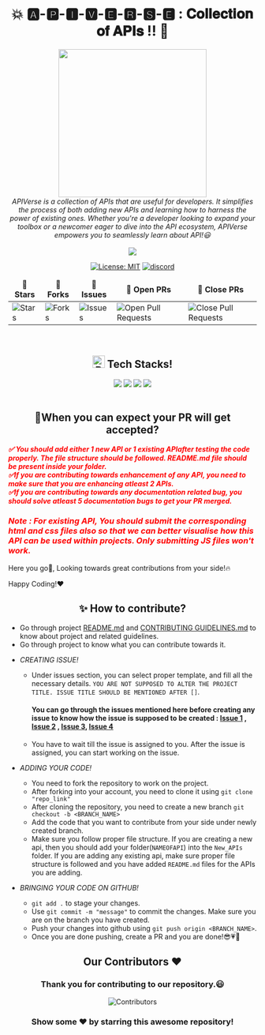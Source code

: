 <div align = "center">

# 💥  🅰️-🅿️-🅸-🆅-🅴-🆁-🆂-🅴 : 𝐂𝐨𝐥𝐥𝐞𝐜𝐭𝐢𝐨𝐧 𝐨𝐟 𝐀𝐏𝐈𝐬 !! 🤝

</div>

<div align = "center">
<img src="https://github.com/dishamodi0910/APIBoxTesting/assets/106090499/6972a91e-4dc5-40c9-b5bd-b0f82a6441ae" width="300" height="300">
</div>
<div align = "center">
<i>APIVerse is a collection of APIs that are useful for developers. It simplifies the process of both adding new APIs and learning how to harness the power of existing ones.  Whether you're a developer looking to expand your toolbox or a newcomer eager to dive into the API ecosystem, APIVerse empowers you to seamlessly learn about API!😃
</i>

</div>
<div align = "center">

<br>
<img src="https://img.shields.io/badge/Maintained%3F-yes-green.svg">

[![License: MIT](https://img.shields.io/badge/License-MIT-yellow.svg)](https://opensource.org/licenses/MIT)
[![discord](https://img.shields.io/badge/Discord-blue?logo=discord&logoColor=white)](https://discord.gg/mv4NTzN)
<br>
<table align="center">
    <thead align="center">
        <tr border: 1px;>
            <td><b>🌟 Stars</b></td>
            <td><b>🍴 Forks</b></td>
            <td><b>🐛 Issues</b></td>
            <td><b>🔔 Open PRs</b></td>
            <td><b>🔕 Close PRs</b></td>
        </tr>
     </thead>
    <tbody>
         <tr>
            <td><img alt="Stars" src="https://img.shields.io/github/stars/dishamodi0910/APIVerse?style=flat&logo=github"/></td>
             <td><img alt="Forks" src="https://img.shields.io/github/forks/dishamodi0910/APIVerse?style=flat&logo=github"/></td>
            <td><img alt="Issues" src="https://img.shields.io/github/issues/dishamodi0910/APIVerse?style=flat&logo=github"/></td>
            <td><img alt="Open Pull Requests" src="https://img.shields.io/github/issues-pr/dishamodi0910/APIVerse?style=flat&logo=github"/></td>
           <td><img alt="Close Pull Requests" src="https://img.shields.io/github/issues-pr-closed/dishamodi0910/APIVerse?style=flat&color=critical&logo=github"/></td>
        </tr>
    </tbody>
</table>
</div>
<br>
<div align = "center"> 
 <h2><img src="https://raw.githubusercontent.com/Tarikul-Islam-Anik/Animated-Fluent-Emojis/master/Emojis/Objects/Pushpin.png" alt="Pushpin" width="25" height="25" />&nbsp;Tech Stacks!</h2>

<img src= "https://img.shields.io/badge/Express.js-404D59?style=for-the-badge">
<img src="https://img.shields.io/badge/TypeScript-007ACC?style=for-the-badge&logo=typescript&logoColor=white">
<img src="https://img.shields.io/badge/Node.js-43853D?style=for-the-badge&logo=node.js&logoColor=white">
<img src="https://img.shields.io/badge/JavaScript-F7DF1E?style=for-the-badge&logo=JavaScript&logoColor=black">

</div>
<br>
<div align="left">
<h2 align="center">🚀When you can expect your PR will get accepted?</h2>

<div style="color : red">
<i><b>
 ✅ You should add either 1 new API or 1 existing APIafter testing the code properly. The file structure should be followed. README.md file should be present inside your folder. <br>
 ✅If you are contributing towards enhancement of any API, you need to make sure that you are enhancing atleast 2 APIs. <br>
 ✅If you are contributing towards any documentation related bug, you should solve atleast 5 documentation bugs to get your PR merged. <br>

### Note : For existing API, You should submit the corresponding html and css files also so that we can better visualise how this API can be used within projects. Only submitting JS files won't work.
</b>
</i>
</div>

 Here you go🚀, Looking towards great contributions from your side!🔥 <br>

Happy Coding!❤️
<div>

 </div>
 <h2 align = "center">✨ How to contribute?</h2>
 <div align = "left">

- Go through project [README.md](https://github.com/dishamodi0910/APIVerse/blob/master/README.md) and [CONTRIBUTING GUIDELINES.md](https://github.com/dishamodi0910/APIVerse/blob/master/CONTRIBUTING%20GUIDELINES.md) to know about project and related guidelines.
- Go through project to know what you can contribute towards it.

* *CREATING ISSUE!*
   - Under issues section, you can select proper template, and fill all the necessary details. 
      `YOU ARE NOT SUPPOSED TO ALTER THE PROJECT TITLE. ISSUE TITLE SHOULD BE MENTIONED AFTER []`.
      #### You can go through the issues mentioned here before creating any issue to know how the issue is supposed to be created : [Issue 1](https://github.com/dishamodi0910/APIVerse/issues/1) , [Issue 2](https://github.com/dishamodi0910/APIVerse/issues/2) , [Issue 3](https://github.com/dishamodi0910/APIVerse/issues/3), [Issue 4](https://github.com/dishamodi0910/APIVerse/issues/4)

   - You have to wait till the issue is assigned to you. After the issue is assigned, you can start working on the issue.

* *ADDING YOUR CODE!*
   - You need to fork the repository to work on the project.
   - After forking into your account, you need to clone it using `git clone "repo_link"`
   - After cloning the repository, you need to create a new branch `git checkout -b <BRANCH_NAME>`
   - Add the code that you want to contribute from your side under newly created branch.
   - Make sure you follow proper file structure. If you are creating a new api, then you should add your folder(`NAMEOFAPI`) into the `New_APIs` folder. If you are adding any existing api, make sure proper file structure is followed and you have added `README.md` files for the APIs you are adding.

* *BRINGING YOUR CODE ON GITHUB!*
   - `git add .` to stage your changes.
   - Use `git commit -m "message"` to commit the changes. Make sure you are on the branch you have created.
   - Push your changes into github using `git push origin <BRANCH_NAME>`.
   - Once you are done pushing, create a PR and you are done!😎💗🎯

 </div>

<h2 align = "center">Our Contributors ❤️</h2>
<div align = "center">
 <h3>Thank you for contributing to our repository.😃</h3>

![Contributors](https://contrib.rocks/image?repo=dishamodi0910/APIVerse)

### Show some ❤️ by starring this awesome repository!

</div>
